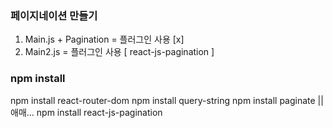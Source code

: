### 페이지네이션 만들기
1. Main.js + Pagination = 플러그인 사용 [x]
2. Main2.js = 플러그인 사용 [ react-js-pagination ]



### npm install
npm install react-router-dom
npm install query-string
npm install paginate || 애매...
npm install react-js-pagination
